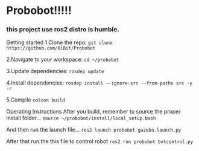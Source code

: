 # Probobot!!!!!
### this project use ros2 distro is humble.
Getting started
1.Clone the repo:
```git clone https://github.com/8iBit/Probobot```

2.Navigate to your workspace:
```cd ~/probobot```

3.Update dependencies:
```rosdep update```

4.Install dependencies:
```rosdep install --ignore-src --from-paths src -y -r```

5.Compile
```colcon build```

Operating Instructions
After you build, remember to source the proper install folder...
```source ~/probobot/install/local_setup.bash```

And then run the launch file...
```ros2 launch probobot gazebo.launch.py```

After that run the this file to control robot
```ros2 run probobot botcontrol.py```
